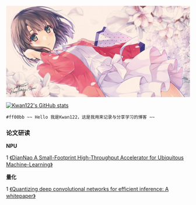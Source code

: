 <p align="center"><img align="center" alt="加藤惠" src ="./top.jpg"></p>

[![Kwan122's GitHub stats](https://github-readme-stats.vercel.app/api?username=Kwan122)](https://github.com/anuraghazra/github-readme-stats)

`#ff00bb ~~ Hello 我是Kwan122，这是我用来记录与分享学习的博客 ~~`

### 论文研读
**NPU**

1 [《DianNao A Small-Footprint High-Throughput Accelerator for Ubiquitous Machine-Learning》](./paper/DianNao/DianNao.md)  


**量化**

1 [《Quantizing deep convolutional networks for efficient inference: A whitepaper》](./paper/google_whitepaper/google_whitepaper.md)  